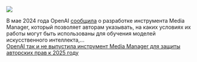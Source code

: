 <!--2025-01-03 08:42:53-->
<div class="yb">
  <div class="rss smaller1 habr"><img src="https://habrastorage.org/webt/9j/wl/i-/9jwli-8yvk9czgpl_ayq46g9sdi.jpeg" /><p>В мае 2024 года OpenAI <a href="https://habr.com/ru/news/813023/" rel="noopener noreferrer nofollow">сообщила</a> о разработке инструмента Media Manager, который позволяет авторам указывать, на каких условиях их работы могут быть использованы для обучения моделей искусственного интеллекта,... <br><a class="light" href="https://habr.com/ru/news/871378/?utm_source=habrahabr&utm_medium=rss&utm_campaign=871378">OpenAI так и не выпустила инструмент Media Manager для защиты авторских прав к 2025 году</a></div>
</div>
